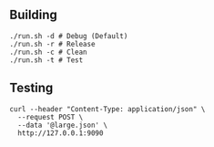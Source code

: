 

## Building

```shell
./run.sh -d # Debug (Default)
./run.sh -r # Release
./run.sh -c # Clean
./run.sh -t # Test
```

## Testing

```shell
curl --header "Content-Type: application/json" \
  --request POST \
  --data '@large.json' \
  http://127.0.0.1:9090
```